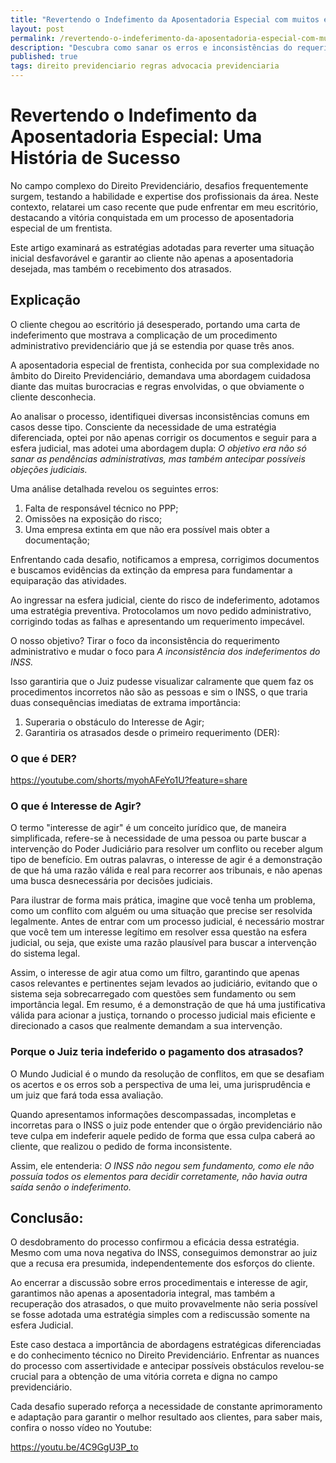 ```yaml
---
title: "Revertendo o Indefimento da Aposentadoria Especial com muitos erros: Duplo Requerimento Previdenciário"
layout: post
permalink: /revertendo-o-indeferimento-da-aposentadoria-especial-com-muitos-erros-estrategia-do-duplo-requerimento/
description: "Descubra como sanar os erros e inconsistências do requerimento administrativo e salvar o benefício previdenciário e os atrasados "
published: true
tags: direito previdenciario regras advocacia previdenciaria
---
```


# Revertendo o Indefimento da Aposentadoria Especial: Uma História de Sucesso

No campo complexo do Direito Previdenciário, desafios frequentemente surgem, testando a habilidade e expertise dos profissionais da área. Neste contexto, relatarei um caso recente que pude enfrentar em meu escritório, destacando a vitória conquistada em um processo de aposentadoria especial de um frentista. 

Este artigo examinará as estratégias adotadas para reverter uma situação inicial desfavorável e garantir ao cliente não apenas a aposentadoria desejada, mas também o recebimento dos atrasados.

## Explicação

O cliente chegou ao escritório já desesperado, portando uma carta de indeferimento que mostrava a complicação de um procedimento administrativo previdenciário que já se estendia por quase três anos. 

A aposentadoria especial de frentista, conhecida por sua complexidade no âmbito do Direito Previdenciário, demandava uma abordagem cuidadosa diante das muitas burocracias e regras envolvidas, o que obviamente o cliente desconhecia.

Ao analisar o processo, identifiquei diversas inconsistências comuns em casos desse tipo. Consciente da necessidade de uma estratégia diferenciada, optei por não apenas corrigir os documentos e seguir para a esfera judicial, mas adotei uma abordagem dupla: *O objetivo era não só sanar as pendências administrativas, mas também antecipar possíveis objeções judiciais.*

Uma análise detalhada revelou os seguintes erros: 
1. Falta de responsável técnico no PPP;
2. Omissões na exposição do risco;
3. Uma empresa extinta em que não era possível mais obter a documentação;

Enfrentando cada desafio, notificamos a empresa, corrigimos documentos e buscamos evidências da extinção da empresa para fundamentar a equiparação das atividades.

Ao ingressar na esfera judicial, ciente do risco de indeferimento, adotamos uma estratégia preventiva. Protocolamos um novo pedido administrativo, corrigindo todas as falhas e apresentando um requerimento impecável. 

O nosso objetivo? 
Tirar o foco da inconsistência do requerimento administrativo e mudar o foco para _A inconsistência dos indeferimentos do INSS._ 

Isso garantiria que o Juiz pudesse visualizar calramente que quem faz os procedimentos incorretos não são as pessoas e sim o INSS, o que traria duas consequências imediatas de extrama importância: 

1. Superaria o obstáculo do Interesse de Agir; 
2. Garantiria os atrasados desde o primeiro requerimento (DER): 

### O que é DER? 
https://youtube.com/shorts/myohAFeYo1U?feature=share

### O que é Interesse de Agir? 

O termo "interesse de agir" é um conceito jurídico que, de maneira simplificada, refere-se à necessidade de uma pessoa ou parte buscar a intervenção do Poder Judiciário para resolver um conflito ou receber algum tipo de benefício. Em outras palavras, o interesse de agir é a demonstração de que há uma razão válida e real para recorrer aos tribunais, e não apenas uma busca desnecessária por decisões judiciais.

Para ilustrar de forma mais prática, imagine que você tenha um problema, como um conflito com alguém ou uma situação que precise ser resolvida legalmente. Antes de entrar com um processo judicial, é necessário mostrar que você tem um interesse legítimo em resolver essa questão na esfera judicial, ou seja, que existe uma razão plausível para buscar a intervenção do sistema legal.

Assim, o interesse de agir atua como um filtro, garantindo que apenas casos relevantes e pertinentes sejam levados ao judiciário, evitando que o sistema seja sobrecarregado com questões sem fundamento ou sem importância legal. Em resumo, é a demonstração de que há uma justificativa válida para acionar a justiça, tornando o processo judicial mais eficiente e direcionado a casos que realmente demandam a sua intervenção.

### Porque o Juiz teria indeferido o pagamento dos atrasados? 

O Mundo Judicial é o mundo da resolução de conflitos, em que se desafiam os acertos e os erros sob a perspectiva de uma lei, uma jurisprudência e um juiz que fará toda essa avaliação. 

Quando apresentamos informações descompassadas, incompletas e incorretas para o INSS o juiz pode entender que o órgão previdenciário não teve culpa em indeferir aquele pedido de forma que essa culpa caberá ao cliente, que realizou o pedido de forma inconsistente. 

Assim, ele entenderia: _O INSS não negou sem fundamento, como ele não possuía todos os elementos para decidir corretamente, não havia outra saída senão o indeferimento._ 

## Conclusão:

O desdobramento do processo confirmou a eficácia dessa estratégia. Mesmo com uma nova negativa do INSS, conseguimos demonstrar ao juiz que a recusa era presumida, independentemente dos esforços do cliente.

Ao encerrar a discussão sobre erros procedimentais e interesse de agir, garantimos não apenas a aposentadoria integral, mas também a recuperação dos atrasados, o que muito provavelmente não seria possível se fosse adotada uma estratégia simples com a rediscussão somente na esfera Judicial. 

Este caso destaca a importância de abordagens estratégicas diferenciadas e do conhecimento técnico no Direito Previdenciário. Enfrentar as nuances do processo com assertividade e antecipar possíveis obstáculos revelou-se crucial para a obtenção de uma vitória correta e digna no campo previdenciário.

Cada desafio superado reforça a necessidade de constante aprimoramento e adaptação para garantir o melhor resultado aos clientes, para saber mais, confira o nosso vídeo no Youtube: 

https://youtu.be/4C9GgU3P_to




